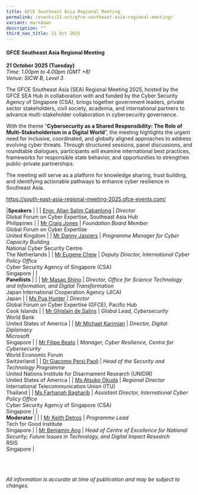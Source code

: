 ```yaml
---
title: GFCE Southeast Asia Regional Meeting
permalink: /events/21-oct/gfce-southeast-asia-regional-meeting/
variant: markdown
description: ""
third_nav_title: 21 Oct 2025
---
```

#### **GFCE Southeast Asia Regional Meeting**

**21 October 2025 (Tuesday)**  
*Time: 1.00pm to 4.00pm (GMT +8)*
<br>*Venue: SICW B, Level 3*

The GFCE Southeast Asia (SEA) Regional Meeting 2025, hosted by the GFCE SEA Hub in collaboration with and funded by the Cyber Security Agency of Singapore (CSA), brings together government leaders, private sector stakeholders, civil society, academia, and international partners to advance multi-stakeholder collaboration in cybersecurity governance.

With the theme “**Cybersecurity as a Shared Responsibility: The Role of Multi-Stakeholderism in a Digital World**”, the meeting highlights the urgent need for inclusive, coordinated, and globally aligned approaches to address evolving cyber threats. Through structured sessions, panel discussions, and roundtable dialogues, participants will examine international best practices, frameworks for responsible state behavior, and opportunities to strengthen public-private partnerships.

The meeting will serve as a platform for knowledge sharing, trust building, and identifying actionable pathways to enhance cyber resilience in Southeast Asia.

<a href="https://south-east-asia-regional-meeting-2025.gfce-events.com/" target="blank">https://south-east-asia-regional-meeting-2025.gfce-events.com/</a>

|**Speakers**          |                                                              |
| [Engr. Allan Salim Cabanlong](/speakers/engr-allan-salim-cabanlong/)  | *Director* <br>Global Forum on Cyber Expertise, Southeast Asia Hub<br>Philippines      |
| [Mr Craig Jones](/speakers/mr-craig-jones/)  | *Foundation Board Member* <br>Global Forum on Cyber Expertise<br>United Kingdom      |
| [Mr Danny Jaspers](/speakers/mr-danny-jaspers/)  | *Programme Manager for Cyber Capacity Building* <br>National Cyber Security Centre<br>The Netherlands      |
| [Mr Eugene Chew](/speakers/mr-eugene-chew/)  | *Deputy Director, International Cyber Policy Office* <br>Cyber Security Agency of Singapore (CSA)<br>Singapore      |
|<br>**Panellists**          |                                                              |
| [Mr Masao Shino](/speakers/mr-masao-shino/)  | *Director, Office for Science Technology and Information, and Digital Transformation* <br>Japan International Cooperation Agency (JICA)<br>Japan      |
| [Ms Pua Hunter](/speakers/ms-pua-hunter/)  | *Director* <br>Global Forum on Cyber Expertise (GFCE), Pacific Hub<br>Cook Islands      |
| [Mr Ghislain de Salins](/speakers/mr-ghislain-de-salins/)  | *Global Lead, Cybersecurity* <br>World Bank<br>United States of America      |
| [Mr Michael Karimian](/speakers/mr-michael-karimian/)  | *Director, Digital Diplomacy* <br>Microsoft<br>Singapore      |
| [Mr Filipe Beato](/speakers/mr-filipe-beato/)  | *Manager, Cyber Resilience, Centre for Cybersecurity* <br>World Economic Forum<br>Switzerland      |
| [Dr Giacomo Persi Paoli](/speakers/dr-giacomo-persi-paoli/)  | *Head of the Security and Technology Programme* <br>United Nations Institute for Disarmament Research (UNIDIR)<br>United States of America      |
| [Ms Atsuko Okuda](/speakers/ms-atsuko-okuda/)  | *Regional Director* <br>International Telecommunication Union (ITU)<br>Thailand      |
| [Ms Farhanah Bagharib](/speakers/ms-farhanah-bagharib/)  | *Assistant Director, International Cyber Policy Office* <br>Cyber Security Agency of Singapore (CSA)<br>Singapore      |
|<br>**Moderator**          |                                                              |
| [Mr Keith Detros](/speakers/mr-keith-detros/)  | *Programme Lead* <br>Tech for Good Institute<br>Singapore      |
| [Mr Benjamin Ang](/speakers/mr-benjamin-ang/)  | *Head of Centre of Excellence for National Security; Future Issues in Technology, and Digital Impact Research* <br>RSIS<br>Singapore      |


<br><br><br>
*All information is accurate at time of publication and may be subject to changes.*